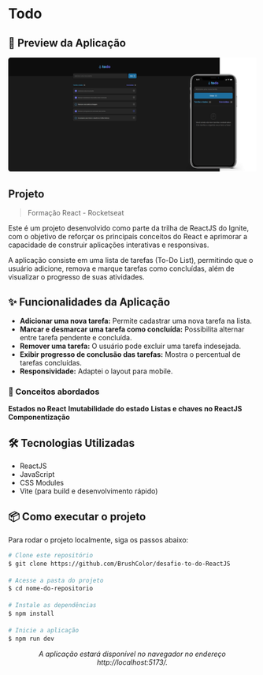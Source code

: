 # Todo

## 📸 Preview da Aplicação

<div align="center">
    <img src="./.github/print-readme.png" alt="preview">
</div>

## Projeto

> Formação React - Rocketseat

Este é um projeto desenvolvido como parte da trilha de ReactJS do Ignite, com o objetivo de reforçar os principais conceitos do React e aprimorar a capacidade de construir aplicações interativas e responsivas.

A aplicação consiste em uma lista de tarefas (To-Do List), permitindo que o usuário adicione, remova e marque tarefas como concluídas, além de visualizar o progresso de suas atividades.

## ✨ Funcionalidades da Aplicação

- **Adicionar uma nova tarefa:** Permite cadastrar uma nova tarefa na lista.
- **Marcar e desmarcar uma tarefa como concluída:** Possibilita alternar entre tarefa pendente e concluída.
- **Remover uma tarefa:** O usuário pode excluir uma tarefa indesejada.
- **Exibir progresso de conclusão das tarefas:** Mostra o percentual de tarefas concluídas.
- **Responsividade:** Adaptei o layout para mobile.

### 🚀 Conceitos abordados

**Estados no React**
**Imutabilidade do estado**
**Listas e chaves no ReactJS**
**Componentização**

## 🛠️ Tecnologias Utilizadas

- ReactJS
- JavaScript
- CSS Modules
- Vite (para build e desenvolvimento rápido)

## 📦 Como executar o projeto

Para rodar o projeto localmente, siga os passos abaixo:

```bash
# Clone este repositório
$ git clone https://github.com/BrushColor/desafio-to-do-ReactJS

# Acesse a pasta do projeto
$ cd nome-do-repositorio

# Instale as dependências
$ npm install

# Inicie a aplicação
$ npm run dev
```

<p align="center"><em>A aplicação estará disponível no navegador no endereço http://localhost:5173/.</em></p>

